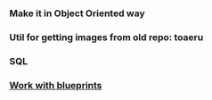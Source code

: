 ### Make it in Object Oriented way

### Util for getting images from old repo: toaeru

### SQL

### [Work with blueprints](http://flask.pocoo.org/docs/0.10/blueprints/#blueprints)
